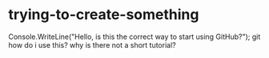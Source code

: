 # trying-to-create-something
Console.WriteLine("Hello, is this the correct way to start using GitHub?");
git<add>
how do i use this?
why is there not a short tutorial?
